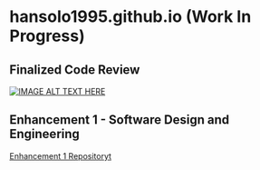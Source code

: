 # hansolo1995.github.io (Work In Progress)

## Finalized Code Review
[![IMAGE ALT TEXT HERE](https://img.youtube.com/vi/j_bJwbsMZYc/0.jpg)](https://www.youtube.com/watch?v=j_bJwbsMZYc)

## Enhancement 1 - Software Design and Engineering
<a href="[https://web.site](https://github.com/hansolo1995/cs465-fullstack/tree/CS499Enhancement1)">Enhancement 1 Repositoryt</a>

